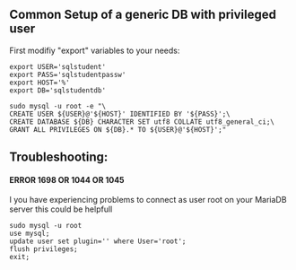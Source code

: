 ## Common Setup of a generic DB with privileged user

First modifiy "export" variables to your needs:
````
export USER='sqlstudent'
export PASS='sqlstudentpassw'
export HOST='%'
export DB='sqlstudentdb'

sudo mysql -u root -e "\
CREATE USER ${USER}@'${HOST}' IDENTIFIED BY '${PASS}';\
CREATE DATABASE ${DB} CHARACTER SET utf8 COLLATE utf8_general_ci;\
GRANT ALL PRIVILEGES ON ${DB}.* TO ${USER}@'${HOST}';"
````

## Troubleshooting:
#### ERROR 1698 OR 1044 OR 1045

I you have experiencing problems to connect as user root on your MariaDB server this could be helpfull
````
sudo mysql -u root
use mysql;
update user set plugin='' where User='root';
flush privileges;
exit;
````

